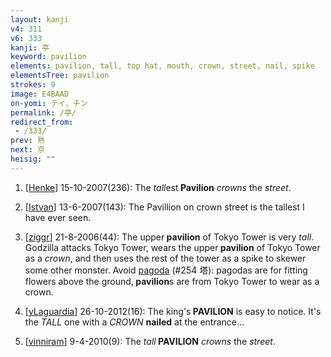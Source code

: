 ```yaml
---
layout: kanji
v4: 311
v6: 333
kanji: 亭
keyword: pavilion
elements: pavilion, tall, top hat, mouth, crown, street, nail, spike
elementsTree: pavilion
strokes: 9
image: E4BAAD
on-yomi: テイ、チン
permalink: /亭/
redirect_from:
 - /333/
prev: 熟
next: 京
heisig: ""
---
```


1) [<a href="http://kanji.koohii.com/profile/Henke">Henke</a>] 15-10-2007(236): The <em>tall</em>est<strong> Pavilion</strong> <em>crowns</em> the <em>street</em>.

2) [<a href="http://kanji.koohii.com/profile/Istvan">Istvan</a>] 13-6-2007(143): The Pavillion on crown street is the tallest I have ever seen.

3) [<a href="http://kanji.koohii.com/profile/ziggr">ziggr</a>] 21-8-2006(44): The upper<strong> pavilion</strong> of Tokyo Tower is very <em>tall</em>. Godzilla attacks Tokyo Tower, wears the upper<strong> pavilion</strong> of Tokyo Tower as a <em>crown</em>, and then uses the rest of the tower as a spike to skewer some other monster. Avoid <a href="../v4/254.html">pagoda</a> (#254 塔): pagodas are for fitting flowers above the ground,<strong> pavilion</strong>s are from Tokyo Tower to wear as a crown.

4) [<a href="http://kanji.koohii.com/profile/yLaguardia">yLaguardia</a>] 26-10-2012(16): The king&#039;s<strong> PAVILION</strong> is easy to notice. It&#039;s the <em>TALL</em> one with a <em>CROWN</em> <strong>nailed</strong> at the entrance...

5) [<a href="http://kanji.koohii.com/profile/vinniram">vinniram</a>] 9-4-2010(9): The <em>tall</em><strong> PAVILION</strong> <em>crowns</em> the <em>street</em>.

